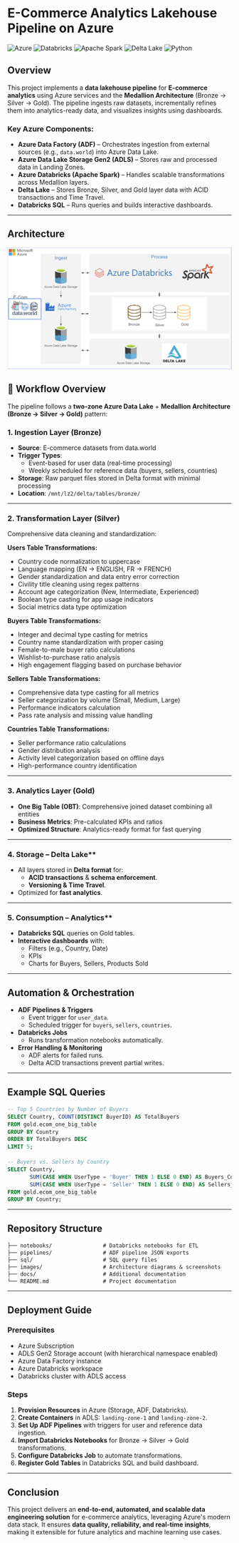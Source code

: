 # E-Commerce Analytics Lakehouse Pipeline on Azure

![Azure](https://img.shields.io/badge/Azure-0078D4?style=for-the-badge&logo=microsoft-azure&logoColor=white)
![Databricks](https://img.shields.io/badge/Databricks-FF3621?style=for-the-badge&logo=databricks&logoColor=white)
![Apache Spark](https://img.shields.io/badge/Apache%20Spark-E25A1C?style=for-the-badge&logo=apache-spark&logoColor=white)
![Delta Lake](https://img.shields.io/badge/Delta%20Lake-003366?style=for-the-badge&logo=delta&logoColor=white)
![Python](https://img.shields.io/badge/Python-3776AB?style=for-the-badge&logo=python&logoColor=white)


## Overview
This project implements a **data lakehouse pipeline** for **E-commerce analytics** using Azure services and the **Medallion Architecture** (Bronze → Silver → Gold). The pipeline ingests raw datasets, incrementally refines them into analytics-ready data, and visualizes insights using dashboards.

### Key Azure Components:
- **Azure Data Factory (ADF)** – Orchestrates ingestion from external sources (e.g., `data.world`) into Azure Data Lake.
- **Azure Data Lake Storage Gen2 (ADLS)** – Stores raw and processed data in Landing Zones.
- **Azure Databricks (Apache Spark)** – Handles scalable transformations across Medallion layers.
- **Delta Lake** – Stores Bronze, Silver, and Gold layer data with ACID transactions and Time Travel.
- **Databricks SQL** – Runs queries and builds interactive dashboards.

---

## Architecture

![E-Commerce Data Pipeline Architecture](architecture.png)


## 🔄 Workflow Overview

The pipeline follows a **two-zone Azure Data Lake** + **Medallion Architecture (Bronze → Silver → Gold)** pattern:

### 1. Ingestion Layer (Bronze)
- **Source**: E-commerce datasets from data.world
- **Trigger Types**:
  - Event-based for user data (real-time processing)
  - Weekly scheduled for reference data (buyers, sellers, countries)
- **Storage**: Raw parquet files stored in Delta format with minimal processing
- **Location**: `/mnt/lz2/delta/tables/bronze/`

---

### 2. Transformation Layer (Silver)
Comprehensive data cleaning and standardization:

**Users Table Transformations:**
- Country code normalization to uppercase
- Language mapping (EN → ENGLISH, FR → FRENCH)
- Gender standardization and data entry error correction
- Civility title cleaning using regex patterns
- Account age categorization (New, Intermediate, Experienced)
- Boolean type casting for app usage indicators
- Social metrics data type optimization

**Buyers Table Transformations:**
- Integer and decimal type casting for metrics
- Country name standardization with proper casing
- Female-to-male buyer ratio calculations
- Wishlist-to-purchase ratio analysis
- High engagement flagging based on purchase behavior

**Sellers Table Transformations:**
- Comprehensive data type casting for all metrics
- Seller categorization by volume (Small, Medium, Large)
- Performance indicators calculation
- Pass rate analysis and missing value handling

**Countries Table Transformations:**
- Seller performance ratio calculations
- Gender distribution analysis
- Activity level categorization based on offline days
- High-performance country identification

---
### 3. Analytics Layer (Gold)
- **One Big Table (OBT)**: Comprehensive joined dataset combining all entities
- **Business Metrics**: Pre-calculated KPIs and ratios
- **Optimized Structure**: Analytics-ready format for fast querying

---
### 4. Storage – Delta Lake**
- All layers stored in **Delta format** for:
  - **ACID transactions** & **schema enforcement**.
  - **Versioning & Time Travel**.
- Optimized for **fast analytics**.

---

### 5. Consumption – Analytics**
- **Databricks SQL** queries on Gold tables.
- **Interactive dashboards** with:
  - Filters (e.g., Country, Date)
  - KPIs
  - Charts for Buyers, Sellers, Products Sold
---

## Automation & Orchestration
- **ADF Pipelines & Triggers**
  - Event trigger for `user_data`.
  - Scheduled trigger for `buyers`, `sellers`, `countries`.
- **Databricks Jobs**
  - Runs transformation notebooks automatically.
- **Error Handling & Monitoring**
  - ADF alerts for failed runs.
  - Delta ACID transactions prevent partial writes.

---

## Example SQL Queries
```sql
-- Top 5 Countries by Number of Buyers
SELECT Country, COUNT(DISTINCT BuyerID) AS TotalBuyers
FROM gold.ecom_one_big_table
GROUP BY Country
ORDER BY TotalBuyers DESC
LIMIT 5;

-- Buyers vs. Sellers by Country
SELECT Country,
       SUM(CASE WHEN UserType = 'Buyer' THEN 1 ELSE 0 END) AS Buyers_Count,
       SUM(CASE WHEN UserType = 'Seller' THEN 1 ELSE 0 END) AS Sellers_Count
FROM gold.ecom_one_big_table
GROUP BY Country;
```

---

## Repository Structure
```
├── notebooks/                # Databricks notebooks for ETL
├── pipelines/                # ADF pipeline JSON exports
├── sql/                      # SQL query files
├── images/                   # Architecture diagrams & screenshots
├── docs/                     # Additional documentation
└── README.md                 # Project documentation
```

---

## Deployment Guide
### Prerequisites
- Azure Subscription
- ADLS Gen2 Storage account (with hierarchical namespace enabled)
- Azure Data Factory instance
- Azure Databricks workspace
- Databricks cluster with ADLS access

### Steps
1. **Provision Resources** in Azure (Storage, ADF, Databricks).
2. **Create Containers** in ADLS: `landing-zone-1` and `landing-zone-2`.
3. **Set Up ADF Pipelines** with triggers for user and reference data ingestion.
4. **Import Databricks Notebooks** for Bronze → Silver → Gold transformations.
5. **Configure Databricks Job** to automate transformations.
6. **Register Gold Tables** in Databricks SQL and build dashboard.

---

## Conclusion
This project delivers an **end-to-end, automated, and scalable data engineering solution** for e-commerce analytics, leveraging Azure's modern data stack. It ensures **data quality, reliability, and real-time insights**, making it extensible for future analytics and machine learning use cases.
